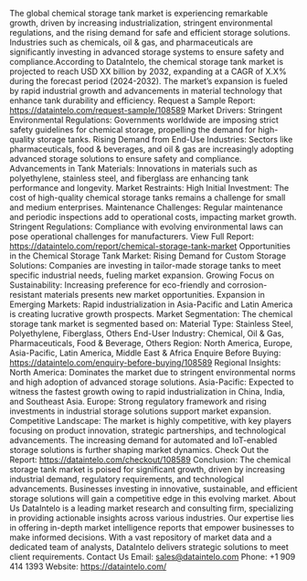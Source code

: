 The global chemical storage tank market is experiencing remarkable growth, driven by increasing industrialization, stringent environmental regulations, and the rising demand for safe and efficient storage solutions. Industries such as chemicals, oil & gas, and pharmaceuticals are significantly investing in advanced storage systems to ensure safety and compliance.According to DataIntelo, the chemical storage tank market is projected to reach USD XX billion by 2032, expanding at a CAGR of X.X% during the forecast period (2024-2032). The market’s expansion is fueled by rapid industrial growth and advancements in material technology that enhance tank durability and efficiency.
Request a Sample Report: https://dataintelo.com/request-sample/108589
Market Drivers:
Stringent Environmental Regulations: Governments worldwide are imposing strict safety guidelines for chemical storage, propelling the demand for high-quality storage tanks.
Rising Demand from End-Use Industries: Sectors like pharmaceuticals, food & beverages, and oil & gas are increasingly adopting advanced storage solutions to ensure safety and compliance.
Advancements in Tank Materials: Innovations in materials such as polyethylene, stainless steel, and fiberglass are enhancing tank performance and longevity.
Market Restraints:
High Initial Investment: The cost of high-quality chemical storage tanks remains a challenge for small and medium enterprises.
Maintenance Challenges: Regular maintenance and periodic inspections add to operational costs, impacting market growth.
Stringent Regulations: Compliance with evolving environmental laws can pose operational challenges for manufacturers.
View Full Report: https://dataintelo.com/report/chemical-storage-tank-market
Opportunities in the Chemical Storage Tank Market:
Rising Demand for Custom Storage Solutions: Companies are investing in tailor-made storage tanks to meet specific industrial needs, fueling market expansion.
Growing Focus on Sustainability: Increasing preference for eco-friendly and corrosion-resistant materials presents new market opportunities.
Expansion in Emerging Markets: Rapid industrialization in Asia-Pacific and Latin America is creating lucrative growth prospects.
Market Segmentation:
The chemical storage tank market is segmented based on:
Material Type: Stainless Steel, Polyethylene, Fiberglass, Others
End-User Industry: Chemical, Oil & Gas, Pharmaceuticals, Food & Beverage, Others
Region: North America, Europe, Asia-Pacific, Latin America, Middle East & Africa
Enquire Before Buying: https://dataintelo.com/enquiry-before-buying/108589
Regional Insights:
North America: Dominates the market due to stringent environmental norms and high adoption of advanced storage solutions.
Asia-Pacific: Expected to witness the fastest growth owing to rapid industrialization in China, India, and Southeast Asia.
Europe: Strong regulatory framework and rising investments in industrial storage solutions support market expansion.
Competitive Landscape:
The market is highly competitive, with key players focusing on product innovation, strategic partnerships, and technological advancements. The increasing demand for automated and IoT-enabled storage solutions is further shaping market dynamics.
Check Out the Report: https://dataintelo.com/checkout/108589
Conclusion:
The chemical storage tank market is poised for significant growth, driven by increasing industrial demand, regulatory requirements, and technological advancements. Businesses investing in innovative, sustainable, and efficient storage solutions will gain a competitive edge in this evolving market.
About Us
DataIntelo is a leading market research and consulting firm, specializing in providing actionable insights across various industries. Our expertise lies in offering in-depth market intelligence reports that empower businesses to make informed decisions. With a vast repository of market data and a dedicated team of analysts, DataIntelo delivers strategic solutions to meet client requirements.
Contact Us
Email: sales@dataintelo.com
Phone: +1 909 414 1393
Website: https://dataintelo.com/

